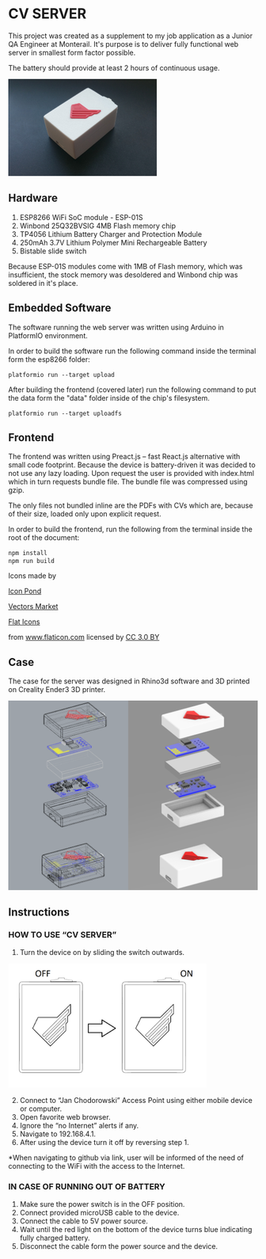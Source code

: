 # CV SERVER

This project was created as a supplement to my job application as a Junior QA Engineer at Monterail.
It's purpose is to deliver fully functional web server in smallest form factor possible.

The battery should provide at least 2 hours of continuous usage.


<img src="documentation/final.jpg" alt="Final product" width="300"/>

## Hardware
1. ESP8266 WiFi SoC module - ESP-01S
2. Winbond 25Q32BVSIG 4MB Flash memory chip
3. TP4056 Lithium Battery Charger and Protection Module
4. 250mAh 3.7V Lithium Polymer Mini Rechargeable Battery
5. Bistable slide switch

Because ESP-01S modules come with 1MB of Flash memory, which was insufficient, the stock memory was desoldered and Winbond chip was soldered in it's place.

## Embedded Software
The software running the web server was written using Arduino in PlatformIO environment.

In order to build the software run the following command inside the terminal form the esp8266 folder:
```
platformio run --target upload
```
After building the frontend (covered later) run the following command to put the data form the "data" folder inside of the chip's filesystem.
```
platformio run --target uploadfs
```

## Frontend
The frontend was written using Preact.js – fast React.js alternative with small code footprint.
Because the device is battery-driven it was decided to not use any lazy loading. Upon request the user is provided with index.html which in turn requests bundle file. The bundle file was compressed using gzip.

The only files not bundled inline are the PDFs with CVs which are, because of their size, loaded only upon explicit request.

In order to build the frontend, run the following from the terminal inside the root of the document:
```
npm install
npm run build
```



<div>Icons made by 
  
  <a href="https://www.flaticon.com/authors/popcorns-arts" title="Icon Pond"> Icon Pond </a>
  
  <a href="https://www.flaticon.com/authors/vectors-market" title="Vectors Market"> Vectors Market </a>
  
  <a href="https://www.flaticon.com/authors/flat-icons" title="Flat Icons"> Flat Icons </a>
  
 from <a href="https://www.flaticon.com/" title="Flaticon">www.flaticon.com</a> licensed by <a href="http://creativecommons.org/licenses/by/3.0/" title="Creative Commons BY 3.0" target="_blank"> CC 3.0 BY</a></div>





## Case
The case for the server was designed in Rhino3d software and 3D printed on Creality Ender3 3D printer.

<img src="documentation/assembly.png" alt="Assembly" width="600"/>

## Instructions

### HOW TO USE “CV SERVER”
1.  Turn the device on by sliding the switch outwards.

<img src="documentation/instructions.png" alt="Instructions" width="400"/>

2.  Connect to “Jan Chodorowski” Access Point using either mobile device or computer.
3.  Open favorite web browser.
4.  Ignore the “no Internet” alerts if any.
5.  Navigate to 192.168.4.1.
6.  After using the device turn it off by reversing step 1.

*When navigating to github via link, user will be informed of the need of connecting to the WiFi with the access to the Internet.


### IN CASE OF RUNNING OUT OF BATTERY

1.  Make sure the power switch is in the OFF position.
2.  Connect provided microUSB cable to the device.
3.  Connect the cable to 5V power source.
4.  Wait until the red light on the bottom of the device turns blue indicating fully charged battery.
5.  Disconnect the cable form the power source and the device.


